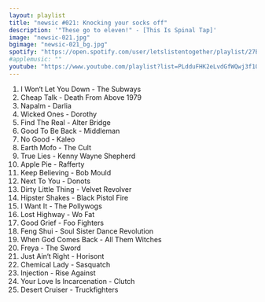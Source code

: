 ```yaml
---
layout: playlist
title: "newsic #021: Knocking your socks off"
description: '"These go to eleven!" - [This Is Spinal Tap]'
image: "newsic-021.jpg"
bgimage: "newsic-021_bg.jpg"
spotify: "https://open.spotify.com/user/letslistentogether/playlist/27Bk931y5mvoAEvwGEL3Sj"
#applemusic: ""
youtube: "https://www.youtube.com/playlist?list=PLdduFHK2eLvdGfWQwj3f1QcqkeCg0CKEi"
---
```


<ol>
	<li>I Won‘t Let You Down - The Subways</li>
	<li>Cheap Talk - Death From Above 1979</li>
	<li>Napalm - Darlia</li>
	<li>Wicked Ones - Dorothy</li>
	<li>Find The Real - Alter Bridge</li>
	<li>Good To Be Back - Middleman</li>
	<li>No Good - Kaleo</li>
	<li>Earth Mofo - The Cult</li>
	<li>True Lies - Kenny Wayne Shepherd</li>
	<li>Apple Pie - Rafferty</li>
	<li>Keep Believing - Bob Mould</li>
	<li>Next To You - Donots</li>
	<li>Dirty Little Thing - Velvet Revolver</li>
	<li>Hipster Shakes - Black Pistol Fire</li>
	<li>I Want It - The Pollywogs</li>
	<li>Lost Highway - Wo Fat</li>
	<li>Good Grief - Foo Fighters</li>
	<li>Feng Shui - Soul Sister Dance Revolution</li>
	<li>When God Comes Back - All Them Witches</li>
	<li>Freya - The Sword</li>
	<li>Just Ain‘t Right - Horisont</li>
	<li>Chemical Lady - Sasquatch</li>
	<li>Injection - Rise Against</li>
	<li>Your Love Is Incarcenation - Clutch</li>
	<li>Desert Cruiser - Truckfighters</li>
</ol>